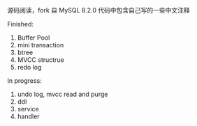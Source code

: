源码阅读，fork 自 MySQL 8.2.0
代码中包含自己写的一些中文注释

Finished:
1. Buffer Pool
2. mini transaction
3. btree
4. MVCC structrue
5. redo log

In progress:
1. undo log, mvcc read and purge
2. ddl
3. service
4. handler
